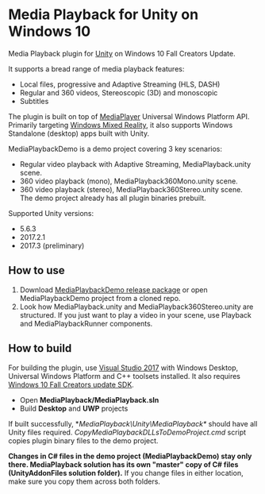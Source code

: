  # Media Playback for Unity on Windows 10

Media Playback plugin for [Unity](https://unity3d.com/) on Windows 10 Fall Creators Update. 

It supports a bread range of media playback features: 
* Local files, progressive and Adaptive Streaming (HLS, DASH) 
* Regular and 360 videos, Stereoscopic (3D) and monoscopic  
* Subtitles 

The plugin is built on top of [MediaPlayer](https://docs.microsoft.com/en-us/windows/uwp/audio-video-camera/play-audio-and-video-with-mediaplayer) Universal Windows Platform API. 
Primarily targeting [Windows Mixed Reality](https://developer.microsoft.com/en-us/windows/mixed-reality/mixed_reality), it also supports Windows Standalone (desktop) apps built with Unity. 
  
MediaPlaybackDemo is a demo project covering 3 key scenarios: 
* Regular video playback with Adaptive Streaming, MediaPlayback.unity scene.  
* 360 video playback (mono), MediaPlayback360Mono.unity scene. 
* 360 video playback (stereo), MediaPlayback360Stereo.unity scene.  
The demo project already has all plugin binaries prebuilt.  

Supported Unity versions: 
* 5.6.3 
* 2017.2.1 
* 2017.3 (preliminary) 

## How to use 
1. Download [MediaPlaybackDemo release package](https://github.com/vladkol/MediaPlayback/releases) or open MediaPlaybackDemo project from a cloned repo.
2. Look how MediaPlayback.unity and MediaPlayback360Stereo.unity are structured. If you just want to play a video in your scene, use Playback and MediaPlaybackRunner components. 

## How to build
For building the plugin, use [Visual Studio 2017](https://www.visualstudio.com/downloads/) with Windows Desktop, Universal Windows Platform and C++ toolsets installed. It also requires [Windows 10 Fall Creators update SDK](https://developer.microsoft.com/en-US/windows/downloads/windows-10-sdk).

* Open **MediaPlayback/MediaPlayback.sln** 
* Build **Desktop** and **UWP** projects 

If built successfully, **MediaPlayback\Unity\MediaPlayback\** should have all Unity files required. *CopyMediaPlaybackDLLsToDemoProject.cmd* script copies plugin binary files to the demo project.

**Changes in C# files in the demo project (MediaPlaybackDemo) stay only there. MediaPlayback solution has its own "master" copy of C# files (UnityAddonFiles solution folder).** 
If you change files in either location, make sure you copy them across both folders. 
